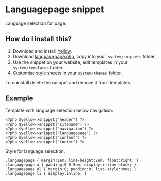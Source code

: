 Languagepage snippet
====================
Language selection for page.

How do I install this?
----------------------
1. Download and install [Yellow](https://github.com/markseu/yellowcms/).  
2. Download [languagepage.php](languagepage.php?raw=true), copy into your `system/snippets` folder.  
3. Use the snippet on your website, edit templates in your `system/templates` folder.
4. Customise style sheets in your `system/themes` folder.

To uninstall delete the snippet and remove it from templates.

Example
-------
Template with language selection below navigation:

    <?php $yellow->snippet("header") ?>
    <?php $yellow->snippet("sitename") ?>
    <?php $yellow->snippet("navigation") ?>
    <?php $yellow->snippet("languagepage") ?>
    <?php $yellow->snippet("content") ?>
    <?php $yellow->snippet("footer") ?>

Style for language selection:

    .languagepage { margin:1em; line-height:2em; float:right; }
    .languagepage a { padding:0 0.5em; display:inline-block; }
    .languagepage ul { margin:0; padding:0; list-style:none; }
    .languagepage li { display:inline; }